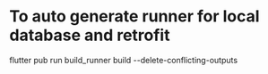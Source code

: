 # To auto generate runner for local database and retrofit

flutter pub run build_runner build --delete-conflicting-outputs

